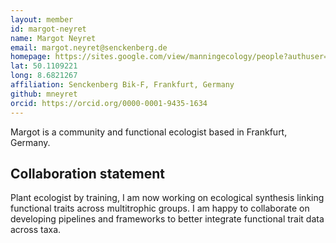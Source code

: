 ```yaml
---
layout: member
id: margot-neyret
name: Margot Neyret
email: margot.neyret@senckenberg.de
homepage: https://sites.google.com/view/manningecology/people?authuser=0
lat: 50.1109221
long: 8.6821267
affiliation: Senckenberg Bik-F, Frankfurt, Germany 
github: mneyret
orcid: https://orcid.org/0000-0001-9435-1634
---
```


Margot is a community and functional ecologist based in Frankfurt, Germany. 

## Collaboration statement
Plant ecologist by training, I am now working on ecological synthesis linking functional traits across multitrophic groups. I am happy to collaborate on developing pipelines and frameworks to better integrate functional trait data across taxa.
